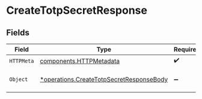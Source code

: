 # CreateTotpSecretResponse


## Fields

| Field                                                                                               | Type                                                                                                | Required                                                                                            | Description                                                                                         |
| --------------------------------------------------------------------------------------------------- | --------------------------------------------------------------------------------------------------- | --------------------------------------------------------------------------------------------------- | --------------------------------------------------------------------------------------------------- |
| `HTTPMeta`                                                                                          | [components.HTTPMetadata](../../models/components/httpmetadata.md)                                  | :heavy_check_mark:                                                                                  | N/A                                                                                                 |
| `Object`                                                                                            | [*operations.CreateTotpSecretResponseBody](../../models/operations/createtotpsecretresponsebody.md) | :heavy_minus_sign:                                                                                  | TOTP secret successfully generated.                                                                 |